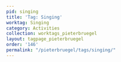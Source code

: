 ```yaml
---
pid: singing
title: 'Tag: Singing'
worktag: Singing
category: Activities
collection: worktags_pieterbruegel
layout: tagpage_pieterbruegel
order: '146'
permalink: "/pieterbruegel/tags/singing/"
---
```

